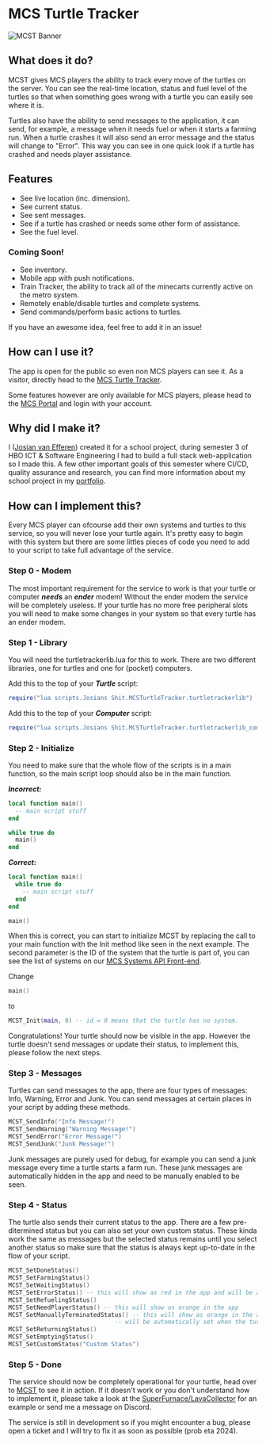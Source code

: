 # MCS Turtle Tracker
![MCST Banner](https://github.com/Josian2004/s3-portfolio/blob/main/portfolio_images/MCSTbanner.png)

## What does it do?
MCST gives MCS players the ability to track every move of the turtles on the server. You can see the real-time location, status and fuel level of the turtles so that when something goes wrong with a turtle you can easily see where it is.

Turtles also have the ability to send messages to the application, it can send, for example, a message when it needs fuel or when it starts a farming run. When a turtle crashes it will also send an error message and the status will change to "Error". This way you can see in one quick look if a turtle has crashed and needs player assistance.

## Features
- See live location (inc. dimension).
- See current status.
- See sent messages.
- See if a turtle has crashed or needs some other form of assistance.
- See the fuel level.

### Coming Soon!
- See inventory.
- Mobile app with push notifications.
- Train Tracker, the ability to track all of the minecarts currently active on the metro system.
- Remotely enable/disable turtles and complete systems.
- Send commands/perform basic actions to turtles.

If you have an awesome idea, feel free to add it in an issue!

## How can I use it?
The app is open for the public so even non MCS players can see it. As a visitor, directly head to the [MCS Turtle Tracker](https://turtletracker.mcsynergy.nl).

Some features however are only available for MCS players, please head to the [MCS Portal](https://portal.mcsynergy.nl/) and login with your account.

## Why did I make it?
I ([Josian van Efferen](https://www.linkedin.com/in/josianvanefferen/)) created it for a school project, during semester 3 of HBO ICT & Software Engineering I had to build a full stack web-application so I made this. A few other important goals of this semester where CI/CD, quality assurance and research, you can find more information about my school project in my [portfolio](https://github.com/Josian2004/s3-portfolio/blob/main/Individual/README.md#mcsturtletracker).

## How can I implement this?
Every MCS player can ofcourse add their own systems and turtles to this service, so you will never lose your turtle again. It's pretty easy to begin with this system but there are some littles pieces of code you need to add to your script to take full advantage of the service.

### Step 0 - Modem
The most important requirement for the service to work is that your turtle or computer ***needs*** an ***ender*** modem! Without the ender modem the service will be completely useless. If your turtle has no more free peripheral slots you will need to make some changes in your system so that every turtle has an ender modem.

### Step 1 - Library
You will need the turtletrackerlib.lua for this to work. There are two different libraries, one for turtles and one for (pocket) computers.

Add this to the top of your ***Turtle*** script:
```lua
require("lua scripts.Josians Shit.MCSTurtleTracker.turtletrackerlib")
```

Add this to the top of your ***Computer*** script:
```lua
require("lua scripts.Josians Shit.MCSTurtleTracker.turtletrackerlib_computer")
```

### Step 2 - Initialize
You need to make sure that the whole flow of the scripts is in a main function, so the main script loop should also be in the main function.

***Incorrect:***
```lua
local function main()
  -- main script stuff
end

while true do
  main()
end
```

***Correct:***
```lua
local function main()
  while true do
    -- main script stuff
  end
end

main()
```

When this is correct, you can start to initialize MCST by replacing the call to your main function with the Init method like seen in the next example. The second parameter is the ID of the system that the turtle is part of, you can see the list of systems on our [MCS Systems API Front-end](https://portal.naamdorpboot.xyz/).

Change
```lua
main()
```
to
```lua
MCST_Init(main, 0) -- id = 0 means that the turtle has no system.
```
Congratulations! Your turtle should now be visible in the app.
However the turtle doesn't send messages or update their status, to implement this, please follow the next steps.

### Step 3 - Messages
Turtles can send messages to the app, there are four types of messages: Info, Warning, Error and Junk. You can send messages at certain places in your script by adding these methods.
```lua
MCST_SendInfo("Info Message!")
MCST_SendWarning("Warning Message!")
MCST_SendError("Error Message!")
MCST_SendJunk("Junk Message!")
```
Junk messages are purely used for debug, for example you can send a junk message every time a turtle starts a farm run. These junk messages are automatically hidden in the app and need to be manually enabled to be seen.

### Step 4 - Status
The turtle also sends their current status to the app. There are a few pre-ditermined status but you can also set your own custom status. These kinda work the same as messages but the selected status remains until you select another status so make sure that the status is always kept up-to-date in the flow of your script.

```lua
MCST_SetDoneStatus()
MCST_SetFarmingStatus()
MCST_SetWaitingStatus()
MCST_SetErrorStatus() -- this will show as red in the app and will be automatically set when the turtle crashes
MCST_SetRefuelingStatus()
MCST_SetNeedPlayerStatus() -- this will show as orange in the app
MCST_SetManuallyTerminatedStatus() -- this will show as orange in the app and 
                              -- will be automatically set when the turtle is manually terminated
MCST_SetReturningStatus()
MCST_SetEmptyingStatus()
MCST_SetCustomStatus("Custom Status")
```

### Step 5 - Done
The service should now be completely operational for your turtle, head over to [MCST](https://mcst.josian.nl) to see it in action. If it doesn't work or you don't understand how to implement it, please take a look at the [SuperFurnace/LavaCollector](https://github.com/MC-Synergy/MCS-Scripts/blob/master/lua%20scripts/SuperFurnace/LavaCollector.lua) for an example or send me a message on Discord.

The service is still in development so if you might encounter a bug, please open a ticket and I will try to fix it as soon as possible (prob eta 2024).
